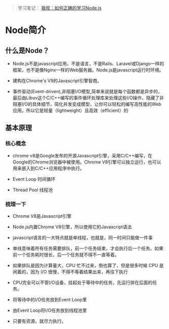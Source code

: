 > 学习笔记： [狼叔：如何正确的学习Node.js](https://github.com/i5ting/How-to-learn-node-correctly)

# Node简介

## 什么是Node？

- Node.js不是javascript应用，不是语言，不是Rails、Laravel或Django一样的框架，也不是像Nginx一样的Web服务器。Node.js是javascript运行时环境。

- 建构在Chrome's V9的Javascript引擎智商。

- 事件驱动(Event-driven),非阻塞I/O模型,简单来说就是每个函数都是异步的，最后由Libuv这个C/C++编写的事件循环处理库来处理这些I/O操作，隐藏了非阻塞I/O的具体细节，简化并发变成模型，让你可以轻松的编写高性能的Web应用，所以它是轻量（lightweight）且高效（efficient）的

## 基本原理

### 核心概念

- chrome v8是Google发布的开源Javascript引擎，采用C/C++编写，在Google的Chrome浏览器中被使用。Chrome V8引擎可以独立运行，也可以用来嵌入到C/C++应用程序中执行。

- Event Loop 时间循环

- Thread Pool 线程池

### 梳理一下

- Chrome V8是Javascript引擎

- Node.js内置Chrome V8引擎，所以使用它的Javascript语法

- javascript语言的一大特点就是单线程，也就是，同一时间只能做一件事

- 单线意味着所有任务需要排队，前一个任务结束，才会执行后一个任务。如果前一个任务耗时很长，后一个任务就不得不一直等着。

- 如果排队是因为计算量大，CPU 忙不过来，倒也算了，但是很多时候 CPU 是闲着的，因为 I/O 很慢，不得不等着结果出来，再往下执行

- CPU完全可以不管I/O设备，挂起处于等待中的任务，先运行排在后面的任务。

- 将等待中的I/O任务放到Event Loop里

- 由Event Loop将I/O任务放到线程池里

- 只要有资源，就尽力执行。

